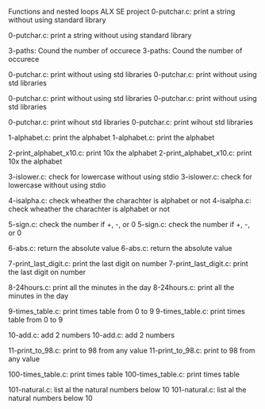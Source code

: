 Functions and nested loops ALX SE project
0-putchar.c: print a string without using standard library

0-putchar.c: print a string without using standard library


3-paths: Cound the number of occurece
3-paths: Cound the number of occurece

0-putchar.c: print without using std libraries
0-putchar.c: print without using std libraries

0-putchar.c: print without using std libraries
0-putchar.c: print without using std libraries

0-putchar.c: print wihout std libraries
0-putchar.c: print wihout std libraries

1-alphabet.c: print the alphabet
1-alphabet.c: print the alphabet

2-print_alphabet_x10.c: print 10x the alphabet
2-print_alphabet_x10.c: print 10x the alphabet

3-islower.c: check for lowercase without using stdio
3-islower.c: check for lowercase without using stdio

4-isalpha.c: check wheather the charachter is alphabet or not
4-isalpha.c: check wheather the charachter is alphabet or not

5-sign.c: check the number if +, -, or 0
5-sign.c: check the number if +, -, or 0

6-abs.c: return the absolute value
6-abs.c: return the absolute value

7-print_last_digit.c: print the last digit on number
7-print_last_digit.c: print the last digit on number

8-24hours.c: print all the minutes in the day
8-24hours.c: print all the minutes in the day

9-times_table.c: print times table from 0 to 9
9-times_table.c: print times table from 0 to 9

10-add.c: add 2 numbers
10-add.c: add 2 numbers

11-print_to_98.c: print to 98 from any value
11-print_to_98.c: print to 98 from any value

100-times_table.c: print times table
100-times_table.c: print times table

101-natural.c: list al the natural numbers below 10
101-natural.c: list al the natural numbers below 10

